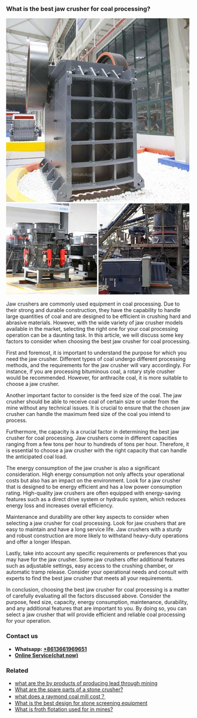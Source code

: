 <h3>What is the best jaw crusher for coal processing?</h3><img src='1701743415.jpg' alt=''><p>Jaw crushers are commonly used equipment in coal processing. Due to their strong and durable construction, they have the capability to handle large quantities of coal and are designed to be efficient in crushing hard and abrasive materials. However, with the wide variety of jaw crusher models available in the market, selecting the right one for your coal processing operation can be a daunting task. In this article, we will discuss some key factors to consider when choosing the best jaw crusher for coal processing.</p><p>First and foremost, it is important to understand the purpose for which you need the jaw crusher. Different types of coal undergo different processing methods, and the requirements for the jaw crusher will vary accordingly. For instance, if you are processing bituminous coal, a rotary style crusher would be recommended. However, for anthracite coal, it is more suitable to choose a jaw crusher.</p><p>Another important factor to consider is the feed size of the coal. The jaw crusher should be able to receive coal of certain size or under from the mine without any technical issues. It is crucial to ensure that the chosen jaw crusher can handle the maximum feed size of the coal you intend to process.</p><p>Furthermore, the capacity is a crucial factor in determining the best jaw crusher for coal processing. Jaw crushers come in different capacities ranging from a few tons per hour to hundreds of tons per hour. Therefore, it is essential to choose a jaw crusher with the right capacity that can handle the anticipated coal load.</p><p>The energy consumption of the jaw crusher is also a significant consideration. High energy consumption not only affects your operational costs but also has an impact on the environment. Look for a jaw crusher that is designed to be energy efficient and has a low power consumption rating. High-quality jaw crushers are often equipped with energy-saving features such as a direct drive system or hydraulic system, which reduces energy loss and increases overall efficiency.</p><p>Maintenance and durability are other key aspects to consider when selecting a jaw crusher for coal processing. Look for jaw crushers that are easy to maintain and have a long service life. Jaw crushers with a sturdy and robust construction are more likely to withstand heavy-duty operations and offer a longer lifespan.</p><p>Lastly, take into account any specific requirements or preferences that you may have for the jaw crusher. Some jaw crushers offer additional features such as adjustable settings, easy access to the crushing chamber, or automatic tramp release. Consider your operational needs and consult with experts to find the best jaw crusher that meets all your requirements.</p><p>In conclusion, choosing the best jaw crusher for coal processing is a matter of carefully evaluating all the factors discussed above. Consider the purpose, feed size, capacity, energy consumption, maintenance, durability, and any additional features that are important to you. By doing so, you can select a jaw crusher that will provide efficient and reliable coal processing for your operation.</p><h3>Contact us</h3><ul><li><strong>Whatsapp:&nbsp;<a href="https://wa.me/8613661969651">+8613661969651</a></strong></li><li><a href="https://swt.shibang-china.com/?git&amp;zhl&amp;What is the best jaw crusher for coal processing"><strong>Online Service(chat now)</strong></a></li></ul><h3>Related</h3><ul><li><a href='what are the by products of producing lead through mining.md'>what are the by products of producing lead through mining</a></li><li><a href='What are the spare parts of a stone crusher.md'>What are the spare parts of a stone crusher?</a></li><li><a href='what does a raymond coal mill cost？.md'>what does a raymond coal mill cost？</a></li><li><a href='What is the best design for stone screening equipment.md'>What is the best design for stone screening equipment</a></li><li><a href='What is froth flotation used for in mines.md'>What is froth flotation used for in mines?</a></li></ul>